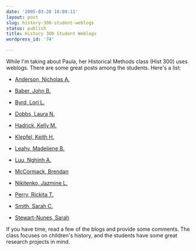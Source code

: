 ```yaml
---
date: '2005-03-28 10:08:11'
layout: post
slug: history-300-student-weblogs
status: publish
title: History 300 Student Weblogs
wordpress_id: '74'

---
```


While I'm taking about Paula, her Historical Methods class (Hist 300) uses weblogs. There are some great posts among the students. Here's a list:





    
  * [Anderson, Nicholas A.](http://baseballplayer9.typepad.com)

    
  * [Baber, John B.](http://www.blogginhistory.blogspot.com)

    
  * [Byrd, Lori L.](http://hstryqt.blogspot.com/)

    
  * [Dobbs, Laura N.](http://childrenshistory.blogspot.com)

    
  * [Hadrick, Kelly M.](http://historiaetmemoria.blogspot.com/)

    
  * [Klepfel, Keith H.](http://historialiberorum.blogspot.com)

    
  * [Leahy, Madeliene B.](http://histpagesp05.blogspot.com)

    
  * [Luu, Nghinh A.](http://www.nluu.blogspot.com)


    
  * [McCormack, Brendan](http://brendan8.typepad.com/brendan/)

    
  * [Nikitenko, Jazmine L.](http://americansolnishka.typepad.com)

    
  * [Perry, Rickita T.](http://pastteaches.blogspot.com)

    
  * [Smith, Sarah C.](http://lebasbleu.blogspot.com/)

    
  * [Stewart-Nunes, Sarah](http://www.history-geek.blogspot.com)

  


If you have time, read a few of the blogs and provide some comments. The class focuses on children's history, and the students have some great research projects in mind.

